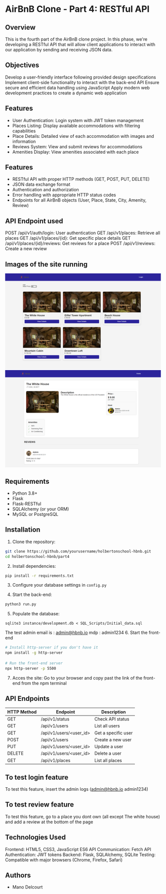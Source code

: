 # AirBnB Clone - Part 4: RESTful API

## Overview
This is the fourth part of the AirBnB clone project. In this phase, we're developing a RESTful API that will allow client applications to interact with our application by sending and receiving JSON data.

## Objectives
Develop a user-friendly interface following provided design specifications
Implement client-side functionality to interact with the back-end API
Ensure secure and efficient data handling using JavaScript
Apply modern web development practices to create a dynamic web application

## Features

- User Authentication: Login system with JWT token management
- Places Listing: Display available accommodations with filtering capabilities
- Place Details: Detailed view of each accommodation with images and information
- Reviews System: View and submit reviews for accommodations
- Amenities Display: View amenities associated with each place

## Features
- RESTful API with proper HTTP methods (GET, POST, PUT, DELETE)
- JSON data exchange format
- Authentication and authorization
- Error handling with appropriate HTTP status codes
- Endpoints for all AirBnB objects (User, Place, State, City, Amenity, Review)

## API Endpoint used
POST /api/v1/auth/login: User authentication
GET /api/v1/places: Retrieve all places
GET /api/v1/places/{id}: Get specific place details
GET /api/v1/places/{id}/reviews: Get reviews for a place
POST /api/v1/reviews: Create a new review

## Images of the site running
![alt text](images/example.png)
![alt text](images/example2.png)
## Requirements
- Python 3.8+
- Flask
- Flask-RESTful
- SQLAlchemy (or your ORM)
- MySQL or PostgreSQL

## Installation

1. Clone the repository:
```bash
git clone https://github.com/yourusername/holbertonschool-hbnb.git
cd holbertonschool-hbnb/part4
```


2. Install dependencies:
```bash
pip install -r requirements.txt
```

3. Configure your database settings in `config.py`

4. Start the back-end:
```bash
python3 run.py
```
5. Populate the database:
```
sqlite3 instance/development.db < SQL_Scripts/Initial_data.sql
```
The test admin email is : admin@hbnb.io
                    mdp : admin1234
6. Start the front-end
```bash
# Install http-server if you don't have it
npm install -g http-server

# Run the front-end server
npx http-server -p 5500
```
7. Acces the site:
Go to your browser and copy past the link of the front-end from the npm terminal

## API Endpoints

| HTTP Method | Endpoint | Description |
|-------------|----------|-------------|
| GET | /api/v1/status | Check API status |
| GET | /api/v1/users | List all users |
| GET | /api/v1/users/<user_id> | Get a specific user |
| POST | /api/v1/users | Create a new user |
| PUT | /api/v1/users/<user_id> | Update a user |
| DELETE | /api/v1/users/<user_id> | Delete a user |
| GET | /api/v1/places | List all places |

## To test login feature
To test this feature, insert the admin logs (admin@hbnb.io   admin1234)

## To test review feature
To test this feature, go to a place you dont own (all except The white house) and add a review at the bottom of the page

## Technologies Used
Frontend: HTML5, CSS3, JavaScript ES6
API Communication: Fetch API
Authentication: JWT tokens
Backend: Flask, SQLAlchemy, SQLite
Testing: Compatible with major browsers (Chrome, Firefox, Safari)

## Authors
- Mano Delcourt